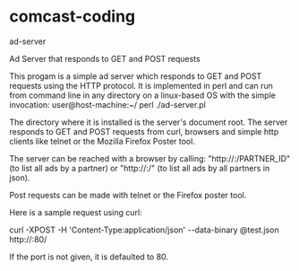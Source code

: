 # comcast-coding

ad-server

Ad Server that responds to GET and POST requests

This progam is a simple ad server which responds to GET and POST requests using the HTTP protocol. It is implemented in perl and can run from command line in any directory on a linux-based OS with the simple invocation: user@host-machine:~/ perl ./ad-server.pl

The directory where it is installed is the server's document root. The server responds to GET and POST requests from curl, browsers and simple http clients like telnet or the Mozilla Firefox Poster tool.

The server can be reached with a browser by calling: "http://<host>:<port>/PARTNER_ID" (to list all ads by a partner) or "http://<host>:<port>/" (to list all ads by all partners in json).

Post requests can be made with telnet or the Firefox poster tool.

Here is a sample request using curl:

curl -XPOST -H 'Content-Type:application/json' --data-binary @test.json http://<server>:80/

If the port is not given, it is defaulted to 80.
